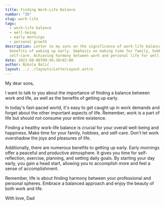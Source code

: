 ```yaml
---
title: Finding Work-Life Balance
number: "35"
slug: work-life
tags:
  - work-life balance
  - well-being
  - early mornings
  - personal growth
description: Letter to my sons on the significance of work-life balance and the
  benefits of waking up early. Emphasis on making time for family, hobbies, and
  self-care. Achieving harmony between work and personal life for well-being.
date: 2023-08-06T00:56:38+02:00
author: Nikola Balić
layout: ../../layouts/LetterLayout.astro
---
```

My dear sons,

I want to talk to you about the importance of finding a balance between work and life, as well as the benefits of getting up early. 

In today's fast-paced world, it's easy to get caught up in work demands and forget about the other important aspects of life. Remember, work is a part of life but should not consume your entire existence.

Finding a healthy work-life balance is crucial for your overall well-being and happiness. Make time for your family, hobbies, and self-care. Don't let work overshadow the joys and pleasures of life.

Additionally, there are numerous benefits to getting up early. Early mornings offer a peaceful and productive atmosphere. It gives you time for self-reflection, exercise, planning, and setting daily goals. By starting your day early, you gain a head start, allowing you to accomplish more and feel a sense of accomplishment.

Remember, life is about finding harmony between your professional and personal spheres. Embrace a balanced approach and enjoy the beauty of both work and life.

With love,
Dad